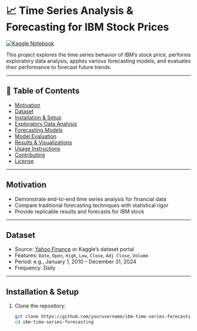 # 📈 Time Series Analysis & Forecasting for IBM Stock Prices

[![Kaggle Notebook](https://img.shields.io/badge/View-Kaggle-orange?logo=kaggle)](https://www.kaggle.com/code/kirtankumar/time-series-analysis-and-forecasting-for-ibm)

This project explores the time series behavior of IBM’s stock price, performs exploratory data analysis, applies various forecasting models, and evaluates their performance to forecast future trends.

---

## 🧭 Table of Contents

- [Motivation](#motivation)  
- [Dataset](#dataset)  
- [Installation & Setup](#installation--setup)  
- [Exploratory Data Analysis](#exploratory-data-analysis)  
- [Forecasting Models](#forecasting-models)  
- [Model Evaluation](#model-evaluation)  
- [Results & Visualizations](#results--visualizations)  
- [Usage Instructions](#usage-instructions)  
- [Contributing](#contributing)  
- [License](#license)  

---

## Motivation

- Demonstrate end-to-end time series analysis for financial data  
- Compare traditional forecasting techniques with statistical rigor  
- Provide replicable results and forecasts for IBM stock  

---

## Dataset

- Source: [Yahoo Finance](https://finance.yahoo.com/) or Kaggle’s dataset portal  
- Features: `Date`, `Open`, `High`, `Low`, `Close`, `Adj Close`, `Volume`  
- Period: e.g., January 1, 2010 – December 31, 2024  
- Frequency: Daily  

---

## Installation & Setup

1. Clone the repository:  
   ```bash
   git clone https://github.com/yourusername/ibm-time-series-forecasting.git
   cd ibm-time-series-forecasting

